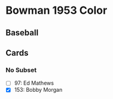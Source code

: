 # Bowman 1953 Color
## Baseball

## Cards

### No Subset
- [ ] 97: Ed Mathews<br>
- [x] 153: Bobby Morgan<br>
